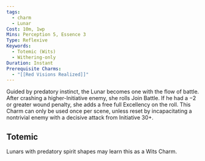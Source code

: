 ```yaml
---
tags:
  - charm
  - Lunar
Cost: 10m, 1wp
Mins: Perception 5, Essence 3
Type: Reflexive
Keywords:
  - Totemic (Wits)
  - Withering-only
Duration: Instant
Prerequisite Charms:
  - "[[Red Visions Realized]]"
---
```

Guided by predatory instinct, the Lunar becomes one with the flow of battle. After crashing a higher-Initiative enemy, she rolls Join Battle. If he had a −2 or greater wound penalty, she adds a free full Excellency on the roll. This Charm can only be used once per scene, unless reset by incapacitating a nontrivial enemy with a decisive attack from Initiative 30+. 
## Totemic 

Lunars with predatory spirit shapes may learn this as a Wits Charm.